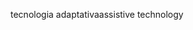 <span data-ttu-id="004a0-101">tecnologia adaptativa</span><span class="sxs-lookup"><span data-stu-id="004a0-101">assistive technology</span></span>